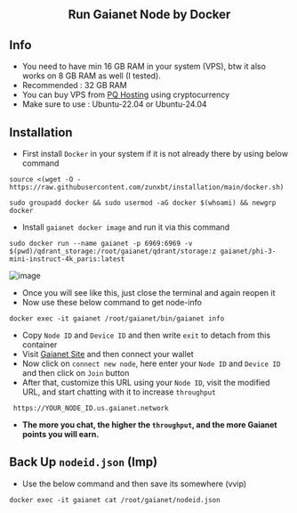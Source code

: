 <h2 align=center>Run Gaianet Node by Docker</h2>

## Info
- You need to have min 16 GB RAM in your system (VPS), btw it also works on 8 GB RAM as well (I tested).
- Recommended : 32 GB RAM
- You can buy VPS from [PQ Hosting](https://pq.hosting/?from=622403&lang=en) using cryptocurrency
- Make sure to use : Ubuntu-22.04 or Ubuntu-24.04

## Installation
- First install `Docker` in your system if it is not already there by using below command
```
source <(wget -O - https://raw.githubusercontent.com/zunxbt/installation/main/docker.sh)
```
```
sudo groupadd docker && sudo usermod -aG docker $(whoami) && newgrp docker
```
- Install `gaianet docker image` and run it via this command
```
sudo docker run --name gaianet -p 6969:6969 -v $(pwd)/qdrant_storage:/root/gaianet/qdrant/storage:z gaianet/phi-3-mini-instruct-4k_paris:latest
```

![image](https://github.com/user-attachments/assets/c9c5216a-4149-48f0-ba80-b985e1c59c6c)

- Once you will see like this, just close the terminal and again reopen it
- Now use these below command to get node-info
```
docker exec -it gaianet /root/gaianet/bin/gaianet info
```
- Copy `Node ID` and `Device ID` and then write `exit` to detach from this container
- Visit [Gaianet Site](https://www.gaianet.ai/setting/nodes) and then connect your wallet
- Now click on `connect new node`, here enter your `Node ID` and `Device ID` and then click on `Join` button
- After that, customize this URL using your `Node ID`, visit the modified URL, and start chatting with it to increase `throughput`
```
 https://YOUR_NODE_ID.us.gaianet.network
```
- **The more you chat, the higher the `throughput`, and the more Gaianet points you will earn.**
## Back Up `nodeid.json` (Imp)
- Use the below command and then save its somewhere (vvip)
```
docker exec -it gaianet cat /root/gaianet/nodeid.json
```
